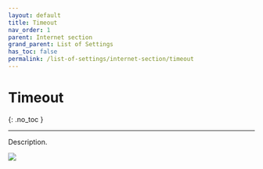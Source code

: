 ```yaml
---
layout: default
title: Timeout
nav_order: 1
parent: Internet section
grand_parent: List of Settings
has_toc: false
permalink: /list-of-settings/internet-section/timeout
---
```


# Timeout
{: .no_toc }

---

Description.

![](/orderlord-help-kds/assets/images/kds/section_kitchen_history_1.png)